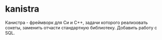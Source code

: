 # kanistra
Канистра - фреймворк для Си и С++, задачи которого реализовать сокеты, заменить отчасти стандартную библиотеку. Добавить работу с SQL.
